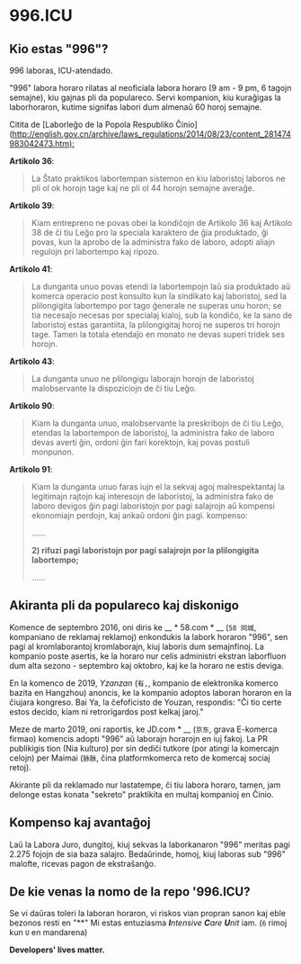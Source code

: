 996.ICU
===

## Kio estas "996"?

996 laboras, ICU-atendado.

"996" labora horaro rilatas al neoficiala labora horaro (9 am - 9 pm, 6 tagojn semajne), kiu gajnas pli da populareco.
Servi kompanion, kiu kuraĝigas la laborhoraron, kutime signifas labori dum almenaŭ 60 horoj semajne.

Citita de [Laborleĝo de la Popola Respubliko Ĉinio] (<http://english.gov.cn/archive/laws_regulations/2014/08/23/content_281474983042473.htm):>

**Artikolo 36**:
> La Ŝtato praktikos labortempan sistemon en kiu laboristoj laboros ne pli ol ok horojn tage kaj ne pli ol 44 horojn semajne averaĝe.

**Artikolo 39**:
> Kiam entrepreno ne povas obei la kondiĉojn de Artikolo 36 kaj Artikolo 38 de ĉi tiu Leĝo pro la speciala karaktero de ĝia produktado, ĝi povas, kun la aprobo de la administra fako de laboro, adopti aliajn regulojn pri labortempo kaj ripozo.

**Artikolo 41**:
> La dunganta unuo povas etendi la labortempojn laŭ sia produktado aŭ komerca operacio post konsulto kun la sindikato kaj laboristoj, sed la plilongigita labortempo por tago ĝenerale ne superas unu horon; se tia necesaĵo necesas por specialaj kialoj, sub la kondiĉo, ke la sano de laboristoj estas garantiita, la plilongigitaj horoj ne superos tri horojn tage. Tamen la totala etendaĵo en monato ne devas superi tridek ses horojn.

**Artikolo 43**:
> La dunganta unuo ne plilongigu laborajn horojn de laboristoj malobservante la dispoziciojn de ĉi tiu Leĝo.

**Artikolo 90**:
> Kiam la dunganta unuo, malobservante la preskribojn de ĉi tiu Leĝo, etendas la labortempon de laboristoj, la administra fako de laboro devas averti ĝin, ordoni ĝin fari korektojn, kaj povas postuli monpunon.

**Artikolo 91**:
> Kiam la dunganta unuo faras iujn el la sekvaj agoj malrespektantaj la legitimajn rajtojn kaj interesojn de laboristoj, la administra fako de laboro devigos ĝin pagi laboristojn por pagi salajrojn aŭ kompensi ekonomiajn perdojn, kaj ankaŭ ordoni ĝin pagi. kompenso:
>
> ……
>
> __2) rifuzi pagi laboristojn por pagi salajrojn por la plilongigita labortempo;__
>
> ……

## Akiranta pli da populareco kaj diskonigo

Komence de septembro 2016, oni diris ke __ * 58.com * __ (`58 同城`, kompaniano de reklamaj reklamoj) enkondukis la labork horaron "996", sen pagi al kromlaborantoj kromlaborajn, kiuj laboris dum semajnfinoj. La kompanio poste asertis, ke la horaro nur celis administri ekstran laborfluon dum alta sezono - septembro kaj oktobro, kaj ke la horaro ne estis deviga.

En la komenco de 2019, _Yzanzan_ (`有,`, kompanio de elektronika komerco bazita en Hangzhou) anoncis, ke la kompanio adoptos laboran horaron en la ĉiujara kongreso. Bai Ya, la ĉefoficisto de Youzan, respondis: "Ĉi tio certe estos decido, kiam ni retrorigardos post kelkaj jaroj."

Meze de marto 2019, oni raportis, ke JD.com * __ (`京东`, grava E-komerca firmao) komencis adopti "996" aŭ laborajn horarojn en iuj fakoj. La PR publikigis tion (Nia kulturo) por sin dediĉi tutkore (por atingi la komercajn celojn) per Maimai (`脉脉`, ĉina platformkomerca reto de komercaj sociaj retoj).

Akirante pli da reklamado nur lastatempe, ĉi tiu labora horaro, tamen, jam delonge estas konata "sekreto" praktikita en multaj kompanioj en Ĉinio.
## Kompenso kaj avantaĝoj

Laŭ la Labora Juro, dungitoj, kiuj sekvas la laborkanaron "996" meritas pagi 2.275 fojojn de sia baza salajro. Bedaŭrinde, homoj, kiuj laboras sub "996" malofte, ricevas pagon de ekstraŝanĝo.

## De kie venas la nomo de la repo '996.ICU?

Se vi daŭras toleri la laboran horaron, vi riskos vian propran sanon kaj eble bezonos resti en "**" Mi estas entuziasma _**I**ntensive **C**are **U**nit_ iam. (`6` rimoj kun `U` en mandarena)

__Developers' lives matter.__